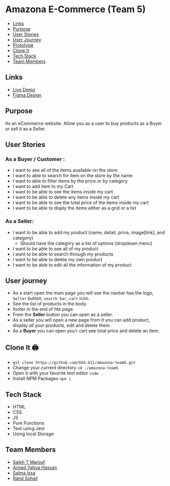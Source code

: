 # Amazona E-Commerce (Team 5)

- [Links](#demo)
- [Purpose](#purpose)
- [User Stories](#user-stories)
- [User Journey](#user-journey)
- [Prototype](#prototype)
- [Clone It](#clone-it)
- [Tech Stack](#tech-stack)
- [Team Members](#team-members)

## Links 

- [Live Demo](https://gsg-g11.github.io/amazona-team5/)
- [Figma Design](https://www.figma.com/file/5tySdnfFmdChhtuk07rZCa/Untitled?node-id=0%3A1)

## Purpose 

Its an eCommerce website. Allow you as a user to buy products as a Buyer or sell it as a Seller.


## User Stories 

### As a Buyer / Customer :

- I want to see all of the items available on the store
- I want to able to search for item on the store by the name
- I want to able to filter items by the price or by category
- I want to add item to my Cart
- I want to be able to see the items inside my cart
- I want to be able to delete any items inside my cart
- I want to be able to see the total price of the items inside my cart
- I want to be able to disply the items either as a grid or a list

### As a Seller:

- I want to be able to add my product (name, detail, price, image[link], and category)
   - Should have the category as a list of options (dropdown menu)
- I want to be able to see all of my product
- I want to be able to search through my products
- I want to be able to delete my own product
- I want to be able to edit all the information of my product

## User journey 

- As a start open the main page you will see the navbar has the logo, `Seller` button, `search bar`, `cart` icon.
- See the list of products in the body.
- footer in the end of hte page.
- From the **Seller** button you can open as a seller.
- As a seller you will open a new page from it you can add product, display all your products, edit and delete them.
- As a **Buyer** you can open you'r cart see total price and delete an item.

## Clone It 🖨 

- `git clone https://github.com/GSG-G11/amazona-team5.git`
- Change your current directory `cd ./amazona-team5`
- Open it with your favorite text editor `code .`
- Install NPM Packages `npm i`

## Tech Stack

- HTML
- CSS
- JS
- Pure Functions
- Test using Jest 
- Using local Storage

## Team Members

- [Saleh T Marouf](https://github.com/devstm)
- [Amjad Yahya Hassan](https://github.com/amjed-98)
- [Salma Issa](https://github.com/SalmaIssa96)
- [Rand Sohail](https://github.com/RandSohail)
